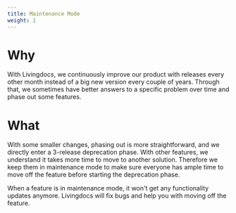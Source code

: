 ```yaml
---
title: Maintenance Mode
weight: 1
---
```


# Why
With Livingdocs, we continuously improve our product with releases every other month instead of a big new version every couple of years. Through that, we sometimes have better answers to a specific problem over time and phase out some features.

# What
With some smaller changes, phasing out is more straightforward, and we directly enter a 3-release deprecation phase. With other features, we understand it takes more time to move to another solution. Therefore we keep them in maintenance mode to make sure everyone has ample time to move off the feature before starting the deprecation phase.

When a feature is in maintenance mode, it won't get any functionality updates anymore. Livingdocs will fix bugs and help you with moving off the feature.